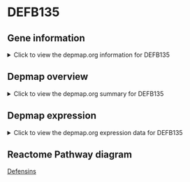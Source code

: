 <h1>DEFB135</h1>

<h2>Gene information</h2>
<details>
  <summary>Click to view the depmap.org information for DEFB135</summary>
  <iframe src="https://depmap.org/portal/gene/DEFB135?tab=about" style="border:none;width:100%;height:800px"></iframe>
</details>

<h2>Depmap overview</h2>
<details>
  <summary>Click to view the depmap.org summary for DEFB135</summary>
  <iframe src="https://depmap.org/portal/gene/DEFB135?tab=overview" style="border:none;width:100%;height:800px"></iframe>
</details>

<h2>Depmap expression</h2>
<details>
  <summary>Click to view the depmap.org expression data for DEFB135</summary>
  <iframe src="https://depmap.org/portal/gene/DEFB135?tab=characterization" style="border:none;width:100%;height:800px"></iframe>
</details>



<h2>Reactome Pathway diagram</h2>
<a href="https://reactome.org/PathwayBrowser/#/R-HSA-1461973" target="_BLANK">Defensins</a>



